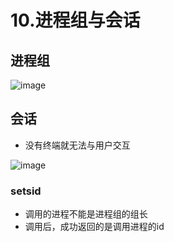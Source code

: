 # 10.进程组与会话  

## 进程组  

![image](https://user-images.githubusercontent.com/58176267/172509872-0a7ab6ba-1511-4d9e-baf2-31792ef01aed.png)  

## 会话  

* 没有终端就无法与用户交互  

![image](https://user-images.githubusercontent.com/58176267/172511998-92cf2889-49d3-4fd7-ad56-f6788f7daa68.png)  


### setsid  

* 调用的进程不能是进程组的组长  
* 调用后，成功返回的是调用进程的id




